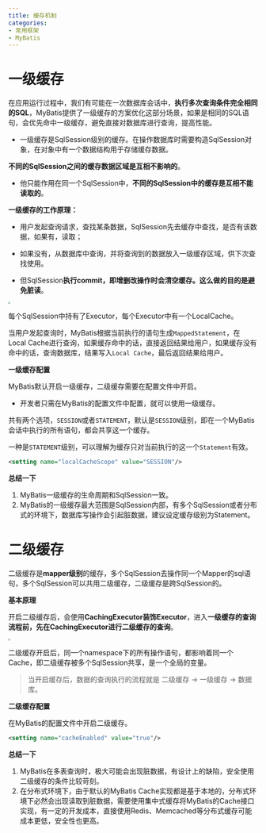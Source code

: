 ```yaml
---
title: 缓存机制
categories: 
- 常用框架
- MyBatis
---
```


# 一级缓存

在应用运行过程中，我们有可能在一次数据库会话中，**执行多次查询条件完全相同的SQL**，MyBatis提供了一级缓存的方案优化这部分场景，如果是相同的SQL语句，会优先命中一级缓存，避免直接对数据库进行查询，提高性能。

* 一级缓存是SqlSession级别的缓存。在操作数据库时需要构造SqlSession对象，在对象中有一个数据结构用于存储缓存数据。

**不同的SqlSession之间的缓存数据区域是互相不影响的**。

* 他只能作用在同一个SqlSession中，**不同的SqlSession中的缓存是互相不能读取的**。

**一级缓存的工作原理：**

* 用户发起查询请求，查找某条数据，SqlSession先去缓存中查找，是否有该数据，如果有，读取； 

* 如果没有，从数据库中查询，并将查询到的数据放入一级缓存区域，供下次查找使用。

* 但SqlSession**执行commit，即增删改操作时会清空缓存。这么做的目的是避免脏读**。

<img src="https://img-blog.csdnimg.cn/bb8097ad212d46119a30474d4b6957cd.png" style="zoom:25%;" />

每个SqlSession中持有了Executor，每个Executor中有一个LocalCache。

当用户发起查询时，MyBatis根据当前执行的语句生成`MappedStatement`，在Local Cache进行查询，如果缓存命中的话，直接返回结果给用户，如果缓存没有命中的话，查询数据库，结果写入`Local Cache`，最后返回结果给用户。

**一级缓存配置**

MyBatis默认开启一级缓存，二级缓存需要在配置文件中开启。

* 开发者只需在MyBatis的配置文件中配置，就可以使用一级缓存。

共有两个选项，`SESSION`或者`STATEMENT`，默认是`SESSION`级别，即在一个MyBatis会话中执行的所有语句，都会共享这一个缓存。

一种是`STATEMENT`级别，可以理解为缓存只对当前执行的这一个`Statement`有效。

```xml
<setting name="localCacheScope" value="SESSION"/>
```

**总结一下**

1. MyBatis一级缓存的生命周期和SqlSession一致。
2. MyBatis的一级缓存最大范围是SqlSession内部，有多个SqlSession或者分布式的环境下，数据库写操作会引起脏数据，建议设定缓存级别为Statement。

# 二级缓存

二级缓存是**mapper级别**的缓存，多个SqlSession去操作同一个Mapper的sql语句，多个SqlSession可以共用二级缓存，二级缓存是跨SqlSession的。

**基本原理**

开启二级缓存后，会使用**CachingExecutor装饰Executor**，进入**一级缓存的查询流程前，先在CachingExecutor进行二级缓存的查询**。

<img src="https://img-blog.csdnimg.cn/4088e6c90eeb49cdacb5d99a16f5bbb0.png" style="zoom:25%;" />

二级缓存开启后，同一个namespace下的所有操作语句，都影响着同一个Cache，即二级缓存被多个SqlSession共享，是一个全局的变量。

> 当开启缓存后，数据的查询执行的流程就是 二级缓存 -> 一级缓存 -> 数据库。

**二级缓存配置**

在MyBatis的配置文件中开启二级缓存。

```xml
<setting name="cacheEnabled" value="true"/>
```

**总结一下**

1. MyBatis在多表查询时，极大可能会出现脏数据，有设计上的缺陷，安全使用二级缓存的条件比较苛刻。
2. 在分布式环境下，由于默认的MyBatis Cache实现都是基于本地的，分布式环境下必然会出现读取到脏数据，需要使用集中式缓存将MyBatis的Cache接口实现，有一定的开发成本，直接使用Redis、Memcached等分布式缓存可能成本更低，安全性也更高。